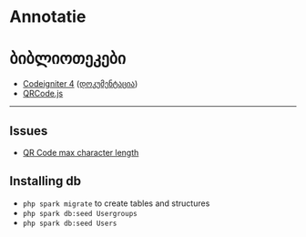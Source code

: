 # Annotatie
# ბიბლიოთეკები
- [Codeigniter 4](https://github.com/codeigniter4/CodeIgniter4) ([დოკუმენტაცია](https://codeigniter.com/user_guide/intro/index.html))
- [QRCode.js](http://davidshimjs.github.io/qrcodejs/) 


---
## Issues
- [QR Code max character length](https://stackoverflow.com/questions/12764334/qr-code-max-char-length)


## Installing db
- `php spark migrate` to create tables and structures
- `php spark db:seed Usergroups`
- `php spark db:seed Users`
